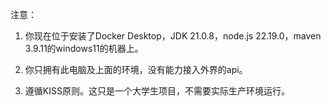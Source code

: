 注意：

1. 你现在位于安装了Docker Desktop，JDK 21.0.8，node.js 22.19.0，maven 3.9.11的windows11的机器上。

2. 你只拥有此电脑及上面的环境，没有能力接入外界的api。

3. 遵循KISS原则。这只是一个大学生项目，不需要实际生产环境运行。